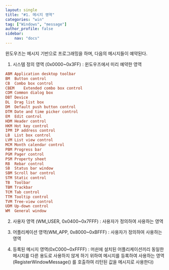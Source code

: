 ```yaml
---
layout: single
title: "#1. 메시지 영역"
categories: "win"
tag: ["Windows", "message"]
author_profile: false
sidebar: 
    nav: "docs"
---
```


윈도우즈는 메시지 기반으로 프로그래밍을 하며, 다음의 메시지들이 예약된다.

 

1. 시스템 정의 영역 (0x0000~0x3FF) : 윈도우즈에서 미리 예약한 영역

 
```ini
ABM	Application desktop toolbar
BM	Button control
CB	Combo box control
CBEM	Extended combo box control
CDM	Common dialog box
DBT	Device
DL	Drag list box
DM	Default push button control
DTM	Date and time picker control
EM	Edit control
HDM	Header control
HKM	Hot key control
IPM	IP address control
LB	List box control
LVM	List view control
MCM	Month calendar control
PBM	Progress bar
PGM	Pager control
PSM	Property sheet
RB	Rebar control
SB	Status bar window
SBM	Scroll bar control
STM	Static control
TB	Toolbar
TBM	Trackbar
TCM	Tab control
TTM	Tooltip control
TVM	Tree-view control
UDM	Up-down control
WM	General window
``` 

2. 사용자 영역 (WM_USER, 0x0400~0x7FFF) : 사용자가 정의하여 사용하는 영역

3. 어플리케이션 영역(WM_APP, 0x8000~0xBFFF) : 사용자가 정의하여 사용하는 영역

4. 등록된 메시지 영역(0xC000~0xFFFF) : 머쉰에 설치된 어플리케이션끼리 동일한 메시지를 다른 용도로 사용하지 않게 하기 위하여 메시지를 등록하여 사용하는 영역(RegisterWindowMessage() 를 호출하여 리턴된 값을 메시지로 사용한다)

 